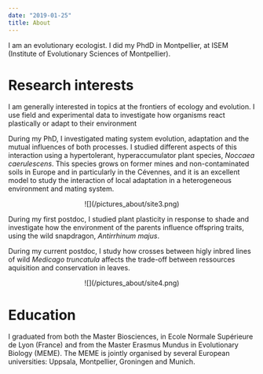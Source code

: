 ```yaml
---
date: "2019-01-25"
title: About
---
```


I am an evolutionary ecologist. I did my PhdD in Montpellier, at ISEM (Institute of Evolutionary Sciences of Montpellier).


# Research interests

I am generally interested in topics at the frontiers of ecology and evolution. I use field and experimental data to investigate how organisms react plastically or adapt to their environment

During my PhD, I investigated  mating system evolution, adaptation and the mutual influences of both processes. I studied different aspects of this interaction using a hypertolerant, hyperaccumulator plant species, *Noccaea caerulescens*. This species grows on former mines and non-contaminated soils in Europe and in particularly in the Cévennes, and it is an excellent model to study the interaction of local adaptation in a heterogeneous environment and mating system.

<center>
![](/pictures_about/site3.png)
</center>



During my first postdoc, I studied plant plasticity in response to shade and investigate how the environment of the parents influence offspring traits, using the wild snapdragon, *Antirrhinum majus*.

During my current postdoc, I study how crosses between higly inbred lines of wild *Medicago truncatula* affects the trade-off between ressources aquisition and conservation in leaves.

<center>
![](/pictures_about/site4.png)
</center>

# Education

I graduated from both the Master Biosciences, in Ecole Normale Supérieure de Lyon (France) and from the Master Erasmus Mundus in Evolutionary Biology (MEME). The MEME is jointly organised by several European universities: Uppsala, Montpellier, Groningen and Munich.
